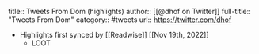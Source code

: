 title:: Tweets From Dom (highlights)
author:: [[@dhof on Twitter]]
full-title:: "Tweets From Dom"
category:: #tweets
url:: https://twitter.com/dhof

- Highlights first synced by [[Readwise]] [[Nov 19th, 2022]]
	- LOOT
